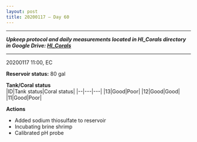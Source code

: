 ```yaml
---
layout: post
title: 20200117 – Day 60
---
```


---
***Upkeep protocol and daily measurements located in HI_Corals directory in Google Drive: [HI_Corals](https://drive.google.com/drive/u/1/folders/1Dxil5Lj1ynvuIuGDWx9_AyqkdplIcCZQ)***

---
20200117 11:00, EC

**Reservoir status:** 80 gal

**Tank/Coral status**  
|ID|Tank status|Coral status|
|--|---|---|
|13|Good|Poor|
|12|Good|Good|
|11|Good|Poor|

**Actions**  
- Added sodium thiosulfate to reservoir
- Incubating brine shrimp
- Calibrated pH probe